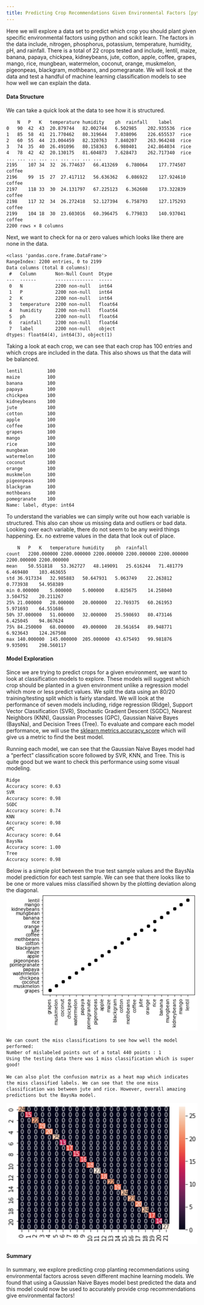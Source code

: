 ```yaml
---
title: Predicting Crop Recommendations Given Environmental Factors [python]
---
```

Here we will explore a data set to predict which crop you should plant given specific environmental factors using python and scikit learn. The factors in the data include, nitrogen, phosphorus, potassium, temperature, humidity, pH, and rainfall. There is a total of 22 crops tested and include, lentil, maize, banana, papaya, chickpea,  kidneybeans, jute, cotton, apple, coffee, grapes, mango, rice, mungbean, watermelon, coconut, orange, muskmelon, pigeonpeas, blackgram, mothbeans, and pomegranate. We will look at the data and test a handful of machine learning classification models to see how well we can explain the data.

#### Data Structure
We can take a quick look at the data to see how it is structured.
```
	N	P	K	temperature	humidity	ph	rainfall	label
0	90	42	43	20.879744	82.002744	6.502985	202.935536	rice
1	85	58	41	21.770462	80.319644	7.038096	226.655537	rice
2	60	55	44	23.004459	82.320763	7.840207	263.964248	rice
3	74	35	40	26.491096	80.158363	6.980401	242.864034	rice
4	78	42	42	20.130175	81.604873	7.628473	262.717340	rice
...	...	...	...	...	...	...	...	...
2195	107	34	32	26.774637	66.413269	6.780064	177.774507	coffee
2196	99	15	27	27.417112	56.636362	6.086922	127.924610	coffee
2197	118	33	30	24.131797	67.225123	6.362608	173.322839	coffee
2198	117	32	34	26.272418	52.127394	6.758793	127.175293	coffee
2199	104	18	30	23.603016	60.396475	6.779833	140.937041	coffee
2200 rows × 8 columns
```

Next, we want to check for na or zero values which looks like there are none in the data.
```
<class 'pandas.core.frame.DataFrame'>
RangeIndex: 2200 entries, 0 to 2199
Data columns (total 8 columns):
 #   Column       Non-Null Count  Dtype  
---  ------       --------------  -----  
 0   N            2200 non-null   int64  
 1   P            2200 non-null   int64  
 2   K            2200 non-null   int64  
 3   temperature  2200 non-null   float64
 4   humidity     2200 non-null   float64
 5   ph           2200 non-null   float64
 6   rainfall     2200 non-null   float64
 7   label        2200 non-null   object 
dtypes: float64(4), int64(3), object(1)
```

Taking a look at each crop, we can see that each crop has 100 entries and which crops are included in the data. This also shows us that the data will be balanced.
```
lentil         100
maize          100
banana         100
papaya         100
chickpea       100
kidneybeans    100
jute           100
cotton         100
apple          100
coffee         100
grapes         100
mango          100
rice           100
mungbean       100
watermelon     100
coconut        100
orange         100
muskmelon      100
pigeonpeas     100
blackgram      100
mothbeans      100
pomegranate    100
Name: label, dtype: int64
```

To understand the variables we can simply write out how each variable is structured. This also can show us missing data and outliers or bad data. Looking over each variable, there do not seem to be any weird things happening. Ex. no extreme values in the data that look out of place.
```
	N	P	K	temperature	humidity	ph	rainfall
count	2200.000000	2200.000000	2200.000000	2200.000000	2200.000000	2200.000000	2200.000000
mean	50.551818	53.362727	48.149091	25.616244	71.481779	6.469480	103.463655
std	36.917334	32.985883	50.647931	5.063749	22.263812	0.773938	54.958389
min	0.000000	5.000000	5.000000	8.825675	14.258040	3.504752	20.211267
25%	21.000000	28.000000	20.000000	22.769375	60.261953	5.971693	64.551686
50%	37.000000	51.000000	32.000000	25.598693	80.473146	6.425045	94.867624
75%	84.250000	68.000000	49.000000	28.561654	89.948771	6.923643	124.267508
max	140.000000	145.000000	205.000000	43.675493	99.981876	9.935091	298.560117
```
#### Model Exploration

Since we are trying to predict crops for a given environment, we want to look at classification models to explore. These models will suggest which crop should be planted in a given environment unlike a regression model which more or less predict values. We split the data using an 80/20 training/testing split which is fairly standard. We will look at the performance of seven models including, ridge regression (Ridge), Support Vector Classification (SVR), Stochastic Gradient Descent (SGDC), Nearest Neighbors (KNN), Gaussian Processes (GPC), Gaussian Naive Bayes (BaysNa), and Decision Trees (Tree). To evaluate and compare each model performance, we will use the [sklearn.metrics.accuracy_score]( https://scikit-learn.org/stable/modules/model_evaluation.html#accuracy-score) which will give us a metric to find the best model.

Running each model, we can see that the Gaussian Naive Bayes model had a “perfect” classification score followed by SVR, KNN, and Tree. This is quite good but we want to check this performance using some visual modeling.
```
Ridge
Accuracy score: 0.63
SVR
Accuracy score: 0.98
SGDC
Accuracy score: 0.74
KNN
Accuracy score: 0.98
GPC
Accuracy score: 0.64
BaysNa
Accuracy score: 1.00
Tree
Accuracy score: 0.98
```

 Below is a simple plot between the true test sample values and the BaysNa model prediction for each test sample. We can see that there looks like to be one or more values miss classified shown by the plotting deviation along the diagonal.
<img src="/assets/img/Class_Crop_Enviro1.png">
```
We can count the miss classifications to see how well the model performed:
Number of mislabeled points out of a total 440 points : 1
Using the testing data there was 1 miss classification which is super good!

We can also plot the confusion matrix as a heat map which indicates the miss classified labels. We can see that the one miss classification was between jute and rice. However, overall amazing predictions but the BaysNa model.
```
<img src="/assets/img/Class_Crop_Enviro2.png">

#### Summary
In summary, we explore predicting crop planting recommendations using environmental factors across seven different machine learning models. We found that using a Gaussian Naive Bayes model best predicted the data and this model could now be used to accurately provide crop recommendations give environmental factors!
